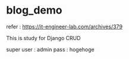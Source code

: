 # blog_demo

refer : https://it-engineer-lab.com/archives/379

This is study for Django CRUD

super user : admin 
pass : hogehoge